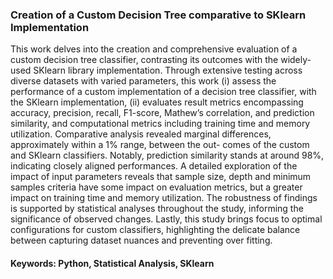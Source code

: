 ### Creation of a Custom Decision Tree comparative to SKlearn Implementation

This work delves into the creation and comprehensive evaluation of a custom decision tree classifier, contrasting its outcomes with the widely-used SKlearn library implementation. Through extensive testing across diverse datasets with varied parameters, this work (i) assess the performance of a custom implementation of a decision tree classifier, with the SKlearn implementation, (ii) evaluates result metrics encompassing accuracy, precision, recall, F1-score, Mathew’s correlation, and prediction similarity, and computational metrics including training time and memory utilization.
Comparative analysis revealed marginal differences, approximately within a 1% range, between the out- comes of the custom and SKlearn classifiers. Notably, prediction similarity stands at around 98%, indicating closely aligned performances. A detailed exploration of the impact of input parameters reveals that sample size, depth and minimum samples criteria have some impact on evaluation metrics, but a greater impact on training time and memory utilization. The robustness of findings is supported by statistical analyses throughout the study, informing the significance of observed changes. Lastly, this study brings focus to optimal configurations for custom classifiers, highlighting the delicate balance between capturing dataset nuances and preventing over fitting.

#### Keywords: Python, Statistical Analysis, SKlearn
